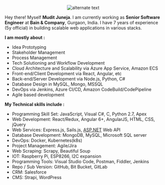 
<p align="center">
    <img src="https://lh5.googleusercontent.com/DxbX4Q8NLC50u7cKD8BeT8QtPToKURmSs4V51acVS_W9mVJLbviUz26UvVojvWUneyC9e_JZqVyZ-6awm0M_=w360-h286" alt="alternate text" />
 </p>
 
Hey there! Myself **Mudit Juneja**.
I am currently working as **Senior Software Engineer** at **Bain & Company**, Gurgaon, India. I have 7 years of experience (5y official) in building scalable web applications in various stacks.

**I am mostly about :**

 - Idea Prototyping
 - Stakeholder Management
 - Process Management
 - Tech Solutioning and Workflow Development
 -  Cloud Architecture and Scalability via Azure App Service, Amazon ECS
 -  Front-end/Client Development via React, Angular, etc
 -  Back-end/Server Development via Node.js, Python, C#
 -  Database Design in MySQL, Mongo, MSSQL
 -  DevOps via Jenkins, Azure CI/CD, Amazon CodeBuild/CodePipeline
 -  Agile based development


**My Technical skills include :**
 - Programming Skill Set: JavaScript, Visual C#, C, Python 2.7, Apex
 - Web Development: React/Redux, Angular 6+, AngularJS, HTML, CSS, jQuery
 - Web Services: Express.js, Sails.js, [ASP.NET](#) Web API	
 - Database Development: MongoDB, MySQL, Microsoft SQL server
 - DevOps: Docker, Kubernetes(k8s)
 - Project Management: Agile/Jira
 - Web Scraping: Scrapy, Beautiful Soup
 - IOT: Raspberry Pi, ESP8266, I2C expansion
 - Programming Tools: Visual Studio Code, Postman, Fiddler, Jenkins
 - Repo / Sub Version: GitHub, Bit Bucket, GitLab
 - CRM: Salesforce
 - CMS: Strapi, WordPress



 
